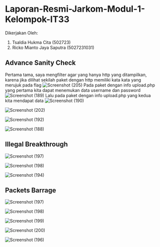 # Laporan-Resmi-Jarkom-Modul-1-Kelompok-IT33

Dikerjakan Oleh:
1. Tsaldia Hukma Cita (502723)
2. Ricko Mianto Jaya Saputra (5027231031)

## Advance Sanity Check
Pertama tama, saya mengfilter agar yang hanya http yang ditampilkan, karena jika dilihat sekilah paket dengan http memiliki kata kata yang merujuk pada flag
![Screenshot (205)](https://github.com/user-attachments/assets/ad25248d-1a9f-4a63-bfed-325a9d1e1c5b)
Pada paket dengan info upload.php yang pertama kita dapat menemukan data username dan password
![Screenshot (189)](https://github.com/user-attachments/assets/4dce6f3a-f17b-4e51-8466-08a9b9326948)
Lalu pada paket dengan info upload.php yang kedua kita mendapat data 
![Screenshot (190)](https://github.com/user-attachments/assets/c0f7baa4-9852-444f-abec-74fe5abf6287)

![Screenshot (202)](https://github.com/user-attachments/assets/2dde50b3-80e0-4334-a9c6-2fe50aa09ebb)

![Screenshot (192)](https://github.com/user-attachments/assets/3bf26c6c-c966-4bba-804e-4ed908838934)

![Screenshot (188)](https://github.com/user-attachments/assets/243c36b6-5ea3-4e44-96bd-2ab1530d1a1d)

## Illegal Breakthrough
![Screenshot (197)](https://github.com/user-attachments/assets/f5530dce-1140-4fe1-9432-e0ba369a20b4)

![Screenshot (198)](https://github.com/user-attachments/assets/8f7fa64a-6e16-42e4-9f07-77c1edffc931)

![Screenshot (194)](https://github.com/user-attachments/assets/830c924f-82ac-4969-b220-5f0472338411)

## Packets Barrage
![Screenshot (197)](https://github.com/user-attachments/assets/60153aaf-5a48-4b16-ad9a-7cc923fac8aa)

![Screenshot (198)](https://github.com/user-attachments/assets/697faa5d-57e3-4666-8f3f-2fdfb4dad389)

![Screenshot (199)](https://github.com/user-attachments/assets/96e406b4-533f-4a41-836c-2abe3d6ac6d3)

![Screenshot (200)](https://github.com/user-attachments/assets/15ab492a-5b07-4cd4-bc9a-b5f761b3578a)

![Screenshot (196)](https://github.com/user-attachments/assets/4a6fa212-0ea9-4ecb-93cb-5d4cff32f9ef)
